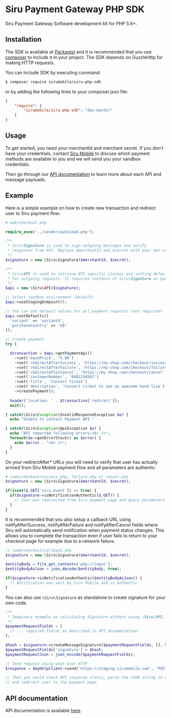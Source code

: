 # Siru Payment Gateway PHP SDK

Siru Payment Gateway Software development kit for PHP 5.6+.

## Installation

The SDK is available at [Packagist](https://packagist.org) and it is recommended that you use [composer](http://getcomposer.org) to include it in your project. The SDK depends on GuzzleHttp for making HTTP requests.

You can include SDK by executing command:
```sh
$ composer require sirumobile/siru-php-sdk
```
or by adding the following lines to your composer.json file:
```json
{
    "require": {
        "sirumobile/siru-php-sdk": "dev-master"
    }
}
```

## Usage

To get started, you need your merchantId and merchant secret. If you don't have your credentials, 
contact [Siru Mobile](https://sirumobile.com) to discuss which payment methods are available to you and we will send you your sandbox credentials.

Then go through our [API documentation](https://sirumobile.com/developers) to learn more about each API and message payloads.

## Example

Here is a simple example on how to create new transaction and redirect user to Siru payment flow:

```PHP
# web/checkout.php

require_once('../vendor/autoload.php');

/**
 * Siru\Signature is used to sign outgoing messages and verify
 * responses from API. Replace $merchantId and $secret with your own credentials.
 */
$signature = new \Siru\Signature($merchantId, $secret);

/**
 * Siru\API is used to retrieve API specific classes and setting default values
 * for outgoing requests. It requires instance of Siru\Signature as parameter.
 */
$api = new \Siru\API($signature);

// Select sandbox environment (default)
$api->useStagingEndpoint();

// You can set default values for all payment requests (not required)
$api->setDefaults([
  'variant' => 'variant4',
  'purchaseCountry' => 'GB'
]);

// Create payment
try {

  $transaction = $api->getPaymentApi()
    ->set('basePrice', '5.00')
    ->set('redirectAfterSuccess', 'https://my-shop.com/checkout/success')
    ->set('redirectAfterFailure', 'https://my-shop.com/checkout/failure')
    ->set('redirectAfterCancel', 'https://my-shop.com/checkout/cancel')
    ->set('customerNumber', '0401234567')
    ->set('title', 'Concert ticket')
    ->set('description', 'Concert ticket to see an awesome band live')
    ->createPayment();
  
  header('location: ' . $transaction['redirect']);
  exit();

} catch(\Siru\Exception\InvalidResponseException $e) {
  echo "Unable to contact Payment API."

} catch(\Siru\Exception\ApiException $e) {
  echo "API reported following errors:<br />";
  foreach($e->getErrorStack() as $error) {
    echo $error . "<br />";
  }
}
```

On your redirectAfter* URLs you will need to verify that user has actually arrived from Siru Mobile payment flow and all parameters are authentic:

```PHP
# /web/checkout/success.php, failure.php or cancel.php
$signature = new \Siru\Signature($merchantId, $secret);

if(isset($_GET['siru_event']) == true) {
  if($signature->isNotificationAuthentic($_GET)) {
    // User was redirected from Siru payment page and query parameters are authentic
  }
}
```

It is recommended that you also setup a callback URL using notifyAfterSuccess, notifyAfterFailure and notifyAfterCancel fields where Siru will automatically send notification when payment status changes. This allows you to complete the transaction even if user fails to return to your checkout page for example due to a network failure.

```PHP
// /web/checkout/callback.php
$signature = new \Siru\Signature($merchantId, $secret);

$entityBody = file_get_contents('php://input');
$entityBodyAsJson = json_decode($entityBody, true);

if($signature->isNotificationAuthentic($entityBodyAsJson)) {
  // Notification was sent by Siru Mobile and is authentic
}
```

You can also use `\Siru\Signature` as standalone to create signature for your own code.

```PHP
/**
 * Imaginary example on calculating Signature without using \Siru\API.
 */
$paymentRequestFields = [
  // ... required fields as described in API documentation.
];

$hash = $signature->createMessageSignature($paymentRequestFields, [], Signature::FILTER_EMPTY | Signature::SORT_FIELDS);
$paymentRequestFields['signature'] = $hash;
$paymentRequestJson = json_encode($paymentRequestFields);

// Send request using what ever HTTP
$response = $myHttpClient->send('https://staging.sirumobile.com', 'POST', $paymentRequestJson);

// Then you would check API response status, parse the JSON string in response body
// and redirect user to the payment page.
```

## API documentation

API documentation is available [here](https://sirumobile.com/developers).
